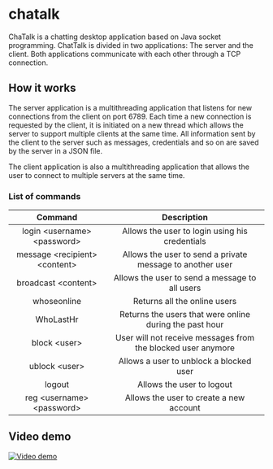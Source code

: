 # chatalk
ChaTalk is a chatting desktop application based on Java socket programming.
ChatTalk is divided in two applications: The server and the client. Both applications communicate with each other through a TCP connection.

## How it works
The server application is a multithreading application that listens for new connections from the client on port 6789. Each time a new connection is requested by the client, it is initiated on a new thread which allows the server to support multiple clients at the same time.
All information sent by the client to the server such as messages, credentials and so on are saved by the server in a JSON file.

The client application is also a multithreading application that allows the user to connect to multiple servers at the same time.

### List of commands

|            Command            |                          Description                         |
|:-----------------------------:|:------------------------------------------------------------:|
|  login &lt;username> &lt;password&gt;  |        Allows the user to login using his credentials        |
| message &lt;recipient> &lt;content&gt; |   Allows the user to send a private message to another user  |
|      broadcast &lt;content&gt;     |        Allows the user to send a message to all users        |
|          whoseonline          |                 Returns all the online users                 |
|           WhoLastHr           |    Returns the users that were online during the past hour   |
|          block &lt;user&gt;        | User will not receive messages from the blocked user anymore |
|         ublock &lt;user&gt;         |            Allows a user to unblock a blocked user           |
|             logout            |                   Allows the user to logout                  |
|   reg &lt;username> &lt;password&gt;   |            Allows the user to create a new account           |
  
  ## Video demo
[![Video demo](https://img.youtube.com/vi/r40r4Hu6Kaw/0.jpg)](https://www.youtube.com/watch?v=r40r4Hu6Kaw)
